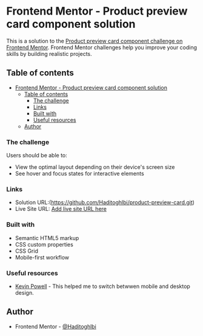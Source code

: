 # Frontend Mentor - Product preview card component solution

This is a solution to the [Product preview card component challenge on Frontend Mentor](https://www.frontendmentor.io/challenges/product-preview-card-component-GO7UmttRfa). Frontend Mentor challenges help you improve your coding skills by building realistic projects. 

## Table of contents

- [Frontend Mentor - Product preview card component solution](#frontend-mentor---product-preview-card-component-solution)
  - [Table of contents](#table-of-contents)
    - [The challenge](#the-challenge)
    - [Links](#links)
    - [Built with](#built-with)
    - [Useful resources](#useful-resources)
  - [Author](#author)



### The challenge

Users should be able to:

- View the optimal layout depending on their device's screen size
- See hover and focus states for interactive elements

### Links

- Solution URL:(https://github.com/Haditoghlbi/product-preview-card.git)
- Live Site URL: [Add live site URL here](https://your-live-site-url.com)


### Built with

- Semantic HTML5 markup
- CSS custom properties
- CSS Grid
- Mobile-first workflow



### Useful resources

- [Kevin Powell](https://www.youtube.com/@KevinPowell) - This helped me to switch betwwen mobile and desktop design.


## Author

- Frontend Mentor - [@Haditoghlbi](https://www.frontendmentor.io/profile/Haditoghlbi)


